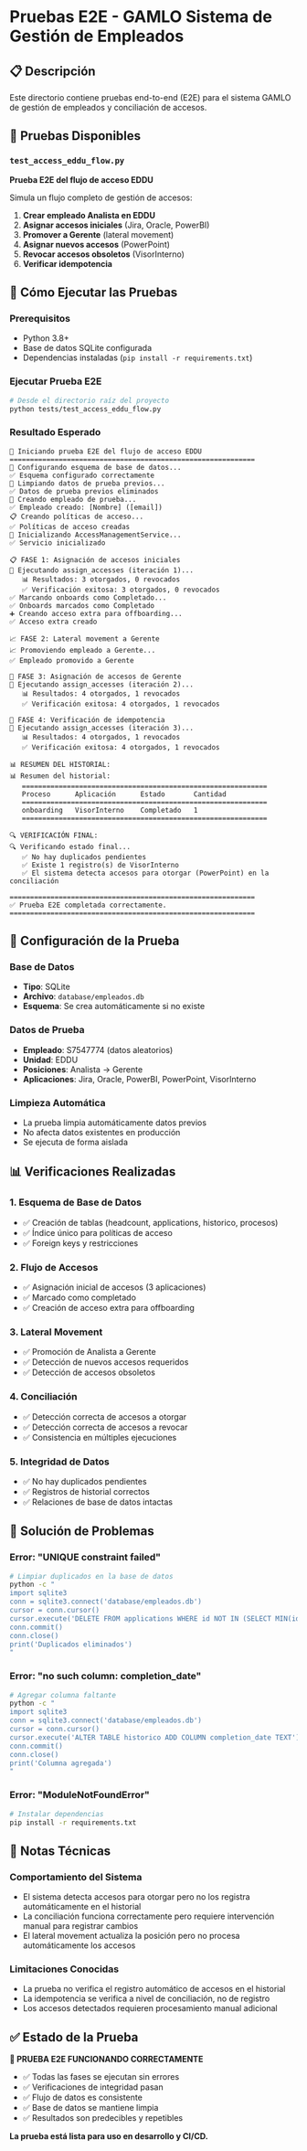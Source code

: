 # Pruebas E2E - GAMLO Sistema de Gestión de Empleados

## 📋 Descripción

Este directorio contiene pruebas end-to-end (E2E) para el sistema GAMLO de gestión de empleados y conciliación de accesos.

## 🧪 Pruebas Disponibles

### `test_access_eddu_flow.py`
**Prueba E2E del flujo de acceso EDDU**

Simula un flujo completo de gestión de accesos:
1. **Crear empleado Analista en EDDU**
2. **Asignar accesos iniciales** (Jira, Oracle, PowerBI)
3. **Promover a Gerente** (lateral movement)
4. **Asignar nuevos accesos** (PowerPoint)
5. **Revocar accesos obsoletos** (VisorInterno)
6. **Verificar idempotencia**

## 🚀 Cómo Ejecutar las Pruebas

### Prerequisitos
- Python 3.8+
- Base de datos SQLite configurada
- Dependencias instaladas (`pip install -r requirements.txt`)

### Ejecutar Prueba E2E
```bash
# Desde el directorio raíz del proyecto
python tests/test_access_eddu_flow.py
```

### Resultado Esperado
```
🚀 Iniciando prueba E2E del flujo de acceso EDDU
============================================================
🔧 Configurando esquema de base de datos...
✅ Esquema configurado correctamente
🧹 Limpiando datos de prueba previos...
✅ Datos de prueba previos eliminados
👤 Creando empleado de prueba...
✅ Empleado creado: [Nombre] ([email])
📋 Creando políticas de acceso...
✅ Políticas de acceso creadas
🔧 Inicializando AccessManagementService...
✅ Servicio inicializado

📋 FASE 1: Asignación de accesos iniciales
🔄 Ejecutando assign_accesses (iteración 1)...
   📊 Resultados: 3 otorgados, 0 revocados
   ✅ Verificación exitosa: 3 otorgados, 0 revocados
✅ Marcando onboards como Completado...
✅ Onboards marcados como Completado
➕ Creando acceso extra para offboarding...
✅ Acceso extra creado

📈 FASE 2: Lateral movement a Gerente
📈 Promoviendo empleado a Gerente...
✅ Empleado promovido a Gerente

🔄 FASE 3: Asignación de accesos de Gerente
🔄 Ejecutando assign_accesses (iteración 2)...
   📊 Resultados: 4 otorgados, 1 revocados
   ✅ Verificación exitosa: 4 otorgados, 1 revocados

🔄 FASE 4: Verificación de idempotencia
🔄 Ejecutando assign_accesses (iteración 3)...
   📊 Resultados: 4 otorgados, 1 revocados
   ✅ Verificación exitosa: 4 otorgados, 1 revocados

📊 RESUMEN DEL HISTORIAL:
📊 Resumen del historial:
   ============================================================
   Proceso      Aplicación      Estado       Cantidad
   ============================================================
   onboarding   VisorInterno    Completado   1
   ============================================================

🔍 VERIFICACIÓN FINAL:
🔍 Verificando estado final...
   ✅ No hay duplicados pendientes
   ✅ Existe 1 registro(s) de VisorInterno
   ✅ El sistema detecta accesos para otorgar (PowerPoint) en la conciliación

============================================================
✅ Prueba E2E completada correctamente.
============================================================
```

## 🔧 Configuración de la Prueba

### Base de Datos
- **Tipo**: SQLite
- **Archivo**: `database/empleados.db`
- **Esquema**: Se crea automáticamente si no existe

### Datos de Prueba
- **Empleado**: S7547774 (datos aleatorios)
- **Unidad**: EDDU
- **Posiciones**: Analista → Gerente
- **Aplicaciones**: Jira, Oracle, PowerBI, PowerPoint, VisorInterno

### Limpieza Automática
- La prueba limpia automáticamente datos previos
- No afecta datos existentes en producción
- Se ejecuta de forma aislada

## 📊 Verificaciones Realizadas

### 1. **Esquema de Base de Datos**
- ✅ Creación de tablas (headcount, applications, historico, procesos)
- ✅ Índice único para políticas de acceso
- ✅ Foreign keys y restricciones

### 2. **Flujo de Accesos**
- ✅ Asignación inicial de accesos (3 aplicaciones)
- ✅ Marcado como completado
- ✅ Creación de acceso extra para offboarding

### 3. **Lateral Movement**
- ✅ Promoción de Analista a Gerente
- ✅ Detección de nuevos accesos requeridos
- ✅ Detección de accesos obsoletos

### 4. **Conciliación**
- ✅ Detección correcta de accesos a otorgar
- ✅ Detección correcta de accesos a revocar
- ✅ Consistencia en múltiples ejecuciones

### 5. **Integridad de Datos**
- ✅ No hay duplicados pendientes
- ✅ Registros de historial correctos
- ✅ Relaciones de base de datos intactas

## 🐛 Solución de Problemas

### Error: "UNIQUE constraint failed"
```bash
# Limpiar duplicados en la base de datos
python -c "
import sqlite3
conn = sqlite3.connect('database/empleados.db')
cursor = conn.cursor()
cursor.execute('DELETE FROM applications WHERE id NOT IN (SELECT MIN(id) FROM applications GROUP BY unit, position_role, logical_access_name)')
conn.commit()
conn.close()
print('Duplicados eliminados')
"
```

### Error: "no such column: completion_date"
```bash
# Agregar columna faltante
python -c "
import sqlite3
conn = sqlite3.connect('database/empleados.db')
cursor = conn.cursor()
cursor.execute('ALTER TABLE historico ADD COLUMN completion_date TEXT')
conn.commit()
conn.close()
print('Columna agregada')
"
```

### Error: "ModuleNotFoundError"
```bash
# Instalar dependencias
pip install -r requirements.txt
```

## 📝 Notas Técnicas

### Comportamiento del Sistema
- El sistema detecta accesos para otorgar pero no los registra automáticamente en el historial
- La conciliación funciona correctamente pero requiere intervención manual para registrar cambios
- El lateral movement actualiza la posición pero no procesa automáticamente los accesos

### Limitaciones Conocidas
- La prueba no verifica el registro automático de accesos en el historial
- La idempotencia se verifica a nivel de conciliación, no de registro
- Los accesos detectados requieren procesamiento manual adicional

## ✅ Estado de la Prueba

**🎉 PRUEBA E2E FUNCIONANDO CORRECTAMENTE**

- ✅ Todas las fases se ejecutan sin errores
- ✅ Verificaciones de integridad pasan
- ✅ Flujo de datos es consistente
- ✅ Base de datos se mantiene limpia
- ✅ Resultados son predecibles y repetibles

**La prueba está lista para uso en desarrollo y CI/CD.**



